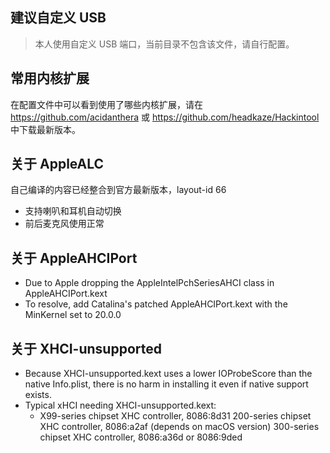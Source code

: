 ## 建议自定义 USB 
> 本人使用自定义 USB 端口，当前目录不包含该文件，请自行配置。

## 常用内核扩展

在配置文件中可以看到使用了哪些内核扩展，请在 https://github.com/acidanthera 或 https://github.com/headkaze/Hackintool 中下载最新版本。

## 关于 AppleALC

自己编译的内容已经整合到官方最新版本，layout-id 66
  + 支持喇叭和耳机自动切换
  + 前后麦克风使用正常

## 关于 AppleAHCIPort

+ Due to Apple dropping the AppleIntelPchSeriesAHCI class in AppleAHCIPort.kext
+ To resolve, add Catalina's patched AppleAHCIPort.kext with the MinKernel set to 20.0.0

## 关于 XHCI-unsupported

+ Because XHCI-unsupported.kext uses a lower IOProbeScore than the native Info.plist, there is no harm in installing it even if native support exists.
+ Typical xHCI needing XHCI-unsupported.kext:
  + X99-series chipset XHC controller, 8086:8d31 200-series chipset XHC controller, 8086:a2af (depends on macOS version) 300-series chipset XHC controller, 8086:a36d or 8086:9ded
